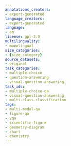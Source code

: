 ```yaml
---
annotations_creators:
- expert-generated
language_creators:
- expert-generated
language:
- en
license: gpl-3.0
multilinguality:
- monolingual
size_categories:
- {size_category}
source_datasets:
- original
task_categories:
- multiple-choice
- question-answering
- visual-question-answering
task_ids:
- multiple-choice-qa
- visual-question-answering
- multi-class-classification
tags:
- multi-modal-qa
- figure-qa
- vqa
- scientific-figure
- geometry-diagram
- chart
- chemistry
---
```

